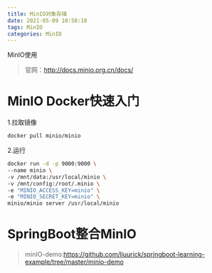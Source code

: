 ```yaml
---
title: MinIO对象存储
date: 2021-05-09 10:58:18
tags: MinIO
categories: MinIO
---
```


MinIO使用

<!--more-->

> 官网：http://docs.minio.org.cn/docs/

# MinIO Docker快速入门

1.拉取镜像

```bash
docker pull minio/minio 
```

2.运行

```bash
docker run -d -p 9000:9000 \
--name minio \
-v /mnt/data:/usr/local/minio \
-v /mnt/config:/root/.minio \
-e "MINIO_ACCESS_KEY=minio" \
-e "MINIO_SECRET_KEY=minio" \
minio/minio server /usr/local/minio
```



# SpringBoot整合MinIO

> minIO-demo:https://github.com/liuurick/springboot-learning-example/tree/master/minio-demo